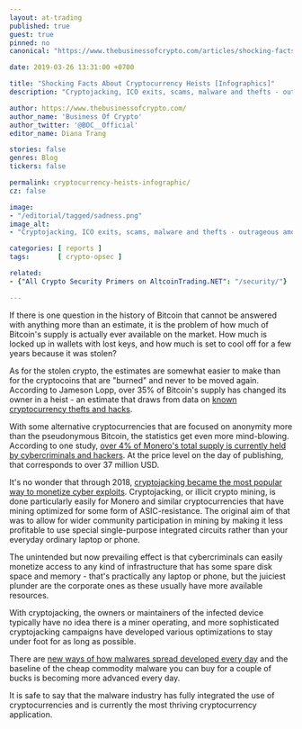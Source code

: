 ```yaml
---
layout: at-trading
published: true
guest: true
pinned: no
canonical: "https://www.thebusinessofcrypto.com/articles/shocking-facts-about-cryptocurrency-heists-infographics"

date: 2019-03-26 13:31:00 +0700

title: "Shocking Facts About Cryptocurrency Heists [Infographics]"
description: "Cryptojacking, ICO exits, scams, malware and thefts - outrageous amounts of cryptos have changed hands through illicit activity."

author: https://www.thebusinessofcrypto.com/
author_name: 'Business Of Crypto'
author_twitter: '@BOC__Official'
editor_name: Diana Trang

stories: false
genres: Blog
tickers: false

permalink: cryptocurrency-heists-infographic/
cz: false

image:
- "/editorial/tagged/sadness.png"
image_alt:
- "Cryptojacking, ICO exits, scams, malware and thefts - outrageous amounts of cryptos have changed hands through illicit activity."

categories: [ reports ]
tags:       [ crypto-opsec ]

related:
- {"All Crypto Security Primers on AltcoinTrading.NET": "/security/"}

---
```


If there is one question in the history of Bitcoin that cannot be answered with anything more than an estimate, it is the problem of how much of Bitcoin's supply is actually ever available on the market. How much is locked up in wallets with lost keys, and how much is set to cool off for a few years because it was stolen?

As for the stolen crypto, the estimates are somewhat easier to make than for the cryptocoins that are "burned" and never to be moved again. According to Jameson Lopp, over 35% of Bitcoin's supply has changed its owner in a heist - an estimate that draws from data on [known cryptocurrency thefts and hacks](https://www.thebusinessofcrypto.com/articles/infographic-blockchain-hacks-2018/).

With some alternative cryptocurrencies that are focused on anonymity more than the pseudonymous Bitcoin, the statistics get even more mind-blowing. According to one study, [over 4% of Monero's total supply is currently held by cybercriminals and hackers](https://www.bleepingcomputer.com/news/security/criminals-grabbed-at-least-43-percent-of-all-monero-coins-on-the-market/). At the price level on the day of publishing, that corresponds to over 37 million USD.

It's no wonder that through 2018, [cryptojacking became the most popular way to monetize cyber exploits](https://www.thebusinessofcrypto.com/articles/cryptojacking-economic-warfare). Cryptojacking, or illicit crypto mining, is done particularly easily for Monero and similar cryptocurrencies that have mining optimized for some form of ASIC-resistance. The original aim of that was to allow for wider community participation in mining by making it less profitable to use special single-purpose integrated circuits rather than your everyday ordinary laptop or phone.

The unintended but now prevailing effect is that cybercriminals can easily monetize access to any kind of infrastructure that has some spare disk space and memory - that's practically any laptop or phone, but the juiciest plunder are the corporate ones as these usually have more available resources.

With cryptojacking, the owners or maintainers of the infected device typically have no idea there is a miner operating, and more sophisticated cryptojacking campaigns have developed various optimizations to stay under foot for as long as possible.  

There are [new ways of how malwares spread developed every day](https://www.thebusinessofcrypto.com/articles/twitter-memes-new-very-safely-looking-way-of-infecting-your-devices/) and the baseline of the cheap commodity malware you can buy for a couple of bucks is becoming more advanced every day.

It is safe to say that the malware industry has fully integrated the use of cryptocurrencies and is currently the most thriving cryptocurrency application.


<figure class="thumb"><a rel="nofollow" href="https://icopulse.com/blog/mind-blowing-facts-about-cryptocurrency-thefts/"><amp-img itemprop="image" src="https://images.ctfassets.net/xwo28v1qbyr0/5AEqH59p2e2NJtivkpTB22/93b6c65a6b21d679c45eab1aaa8fdbb2/bitcoin.png" alt="Altcoin Trading Blog" layout="responsive" data-original-width="800px" data-original-height="7967px" width="800px" height="7967px"></amp-img></a></figure>

